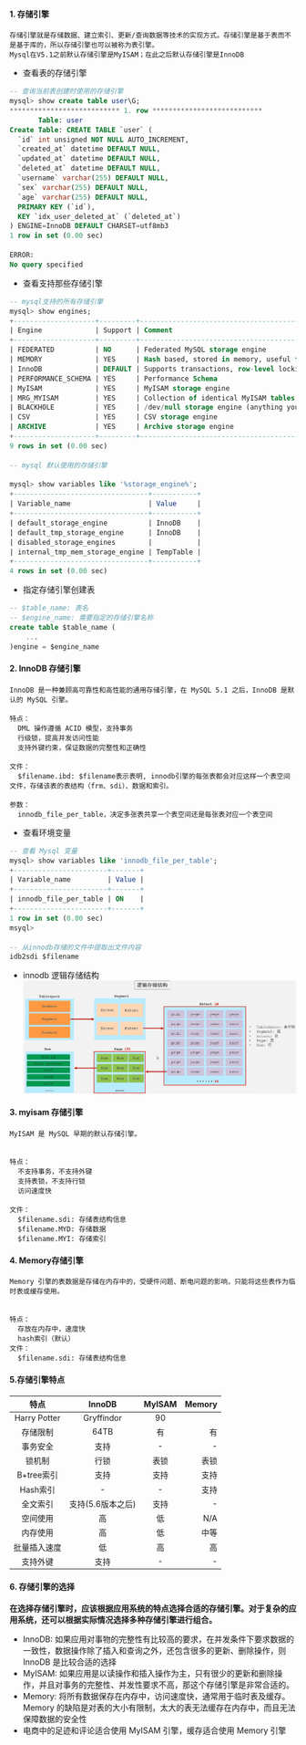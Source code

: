 
#### 1. 存储引擎
```text
存储引擎就是存储数据、建立索引、更新/查询数据等技术的实现方式。存储引擎是基于表而不是基于库的，所以存储引擎也可以被称为表引擎。
Mysql在V5.1之前默认存储引擎是MyISAM；在此之后默认存储引擎是InnoDB
```

- 查看表的存储引擎

```sql
-- 查询当前表创建时使用的存储引擎
mysql> show create table user\G;
*************************** 1. row ***************************
       Table: user
Create Table: CREATE TABLE `user` (
  `id` int unsigned NOT NULL AUTO_INCREMENT,
  `created_at` datetime DEFAULT NULL,
  `updated_at` datetime DEFAULT NULL,
  `deleted_at` datetime DEFAULT NULL,
  `username` varchar(255) DEFAULT NULL,
  `sex` varchar(255) DEFAULT NULL,
  `age` varchar(255) DEFAULT NULL,
  PRIMARY KEY (`id`),
  KEY `idx_user_deleted_at` (`deleted_at`)
) ENGINE=InnoDB DEFAULT CHARSET=utf8mb3
1 row in set (0.00 sec)

ERROR: 
No query specified
```

- 查看支持那些存储引擎
```sql
-- mysql支持的所有存储引擎
mysql> show engines;
+--------------------+---------+----------------------------------------------------------------+--------------+------+------------+
| Engine             | Support | Comment                                                        | Transactions | XA   | Savepoints |
+--------------------+---------+----------------------------------------------------------------+--------------+------+------------+
| FEDERATED          | NO      | Federated MySQL storage engine                                 | NULL         | NULL | NULL       |
| MEMORY             | YES     | Hash based, stored in memory, useful for temporary tables      | NO           | NO   | NO         |
| InnoDB             | DEFAULT | Supports transactions, row-level locking, and foreign keys     | YES          | YES  | YES        |
| PERFORMANCE_SCHEMA | YES     | Performance Schema                                             | NO           | NO   | NO         |
| MyISAM             | YES     | MyISAM storage engine                                          | NO           | NO   | NO         |
| MRG_MYISAM         | YES     | Collection of identical MyISAM tables                          | NO           | NO   | NO         |
| BLACKHOLE          | YES     | /dev/null storage engine (anything you write to it disappears) | NO           | NO   | NO         |
| CSV                | YES     | CSV storage engine                                             | NO           | NO   | NO         |
| ARCHIVE            | YES     | Archive storage engine                                         | NO           | NO   | NO         |
+--------------------+---------+----------------------------------------------------------------+--------------+------+------------+
9 rows in set (0.00 sec)

-- mysql 默认使用的存储引擎

mysql> show variables like '%storage_engine%';
+---------------------------------+-----------+
| Variable_name                   | Value     |
+---------------------------------+-----------+
| default_storage_engine          | InnoDB    |
| default_tmp_storage_engine      | InnoDB    |
| disabled_storage_engines        |           |
| internal_tmp_mem_storage_engine | TempTable |
+---------------------------------+-----------+
4 rows in set (0.00 sec)

```

- 指定存储引擎创建表
```sql
-- $table_name: 表名
-- $engine_name: 需要指定的存储引擎名称
create table $table_name (
    ...
)engine = $engine_name

```

#### 2. InnoDB 存储引擎
```text
InnoDB 是一种兼顾高可靠性和高性能的通用存储引擎，在 MySQL 5.1 之后，InnoDB 是默认的 MySQL 引擎。

特点：
  DML 操作遵循 ACID 模型，支持事务
  行级锁，提高并发访问性能
  支持外键约束，保证数据的完整性和正确性

文件：
  $filename.ibd: $filename表示表明, innodb引擎的每张表都会对应这样一个表空间文件，存储该表的表结构（frm、sdi）、数据和索引。

参数：
  innodb_file_per_table，决定多张表共享一个表空间还是每张表对应一个表空间
```

- 查看环境变量
```sql
-- 查看 Mysql 变量
mysql> show variables like 'innodb_file_per_table';
+-----------------------+-------+
| Variable_name         | Value |
+-----------------------+-------+
| innodb_file_per_table | ON    |
+-----------------------+-------+
1 row in set (0.00 sec)
msyql> 

-- 从innodb存储的文件中提取出文件内容
idb2sdi $filename

```
- innodb 逻辑存储结构
![image](../innodb.png)

#### 3. myisam 存储引擎
```text
MyISAM 是 MySQL 早期的默认存储引擎。


特点：
  不支持事务，不支持外键
  支持表锁，不支持行锁
  访问速度快

文件：
  $filename.sdi: 存储表结构信息
  $filename.MYD: 存储数据
  $filename.MYI: 存储索引
```


#### 4. Memory存储引擎

```text
Memory 引擎的表数据是存储在内存中的，受硬件问题、断电问题的影响，只能将这些表作为临时表或缓存使用。


特点：
  存放在内存中，速度快
  hash索引（默认）
文件：
  $filename.sdi: 存储表结构信息
```

#### 5.存储引擎特点
| 特点        | InnoDB    | MyISAM | Memory |
| :--------: | :---------:|:---------:| -----:|
|Harry Potter | Gryffindor| 90 |
|存储限制 | 64TB |	有 |有 |
|事务安全 | 支持 |	-	| - |
|锁机制 | 行锁	| 表锁 | 表锁 |
|B+tree索引 | 支持 | 支持 | 支持 |
|Hash索引 | - | - | 支持 |
|全文索引 | 支持(5.6版本之后) | 支持 | - |
|空间使用 | 高 | 低 | N/A |
|内存使用 | 高 | 低 | 中等 |
|批量插入速度 | 低 | 高 | 高 |
|支持外键 | 支持 | - | - |


#### 6. 存储引擎的选择

**在选择存储引擎时，应该根据应用系统的特点选择合适的存储引擎。对于复杂的应用系统，还可以根据实际情况选择多种存储引擎进行组合。**

- InnoDB: 如果应用对事物的完整性有比较高的要求，在并发条件下要求数据的一致性，数据操作除了插入和查询之外，还包含很多的更新、删除操作，则 InnoDB 是比较合适的选择
- MyISAM: 如果应用是以读操作和插入操作为主，只有很少的更新和删除操作，并且对事务的完整性、并发性要求不高，那这个存储引擎是非常合适的。
- Memory: 将所有数据保存在内存中，访问速度快，通常用于临时表及缓存。Memory 的缺陷是对表的大小有限制，太大的表无法缓存在内存中，而且无法保障数据的安全性
- 电商中的足迹和评论适合使用 MyISAM 引擎，缓存适合使用 Memory 引擎